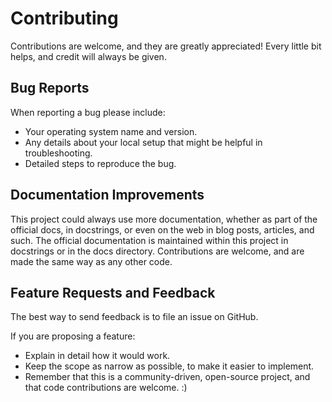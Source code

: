 # Contributing

Contributions are welcome, and they are greatly appreciated! Every little bit
helps, and credit will always be given.

## Bug Reports

When reporting a bug please include:

*   Your operating system name and version.
*   Any details about your local setup that might be helpful in
    troubleshooting.
*   Detailed steps to reproduce the bug.

## Documentation Improvements

This project could always use more documentation, whether as part of the official
docs, in docstrings, or even on the web in blog posts, articles, and
such. The official documentation is maintained within this project in
docstrings or in the docs directory. Contributions are
welcome, and are made the same way as any other code.

## Feature Requests and Feedback

The best way to send feedback is to file an issue on GitHub.

If you are proposing a feature:

*   Explain in detail how it would work.
*   Keep the scope as narrow as possible, to make it easier to implement.
*   Remember that this is a community-driven, open-source project, and that
    code contributions are welcome. :)
